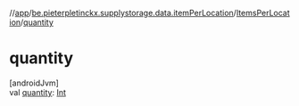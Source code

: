 //[app](../../../index.md)/[be.pieterpletinckx.supplystorage.data.itemPerLocation](../index.md)/[ItemsPerLocation](index.md)/[quantity](quantity.md)

# quantity

[androidJvm]\
val [quantity](quantity.md): [Int](https://kotlinlang.org/api/latest/jvm/stdlib/kotlin/-int/index.html)
